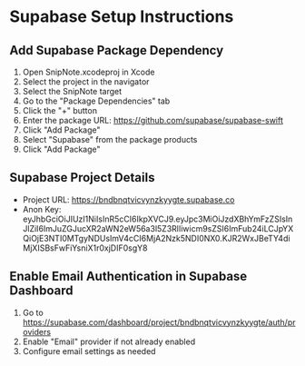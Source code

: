 # Supabase Setup Instructions

## Add Supabase Package Dependency

1. Open SnipNote.xcodeproj in Xcode
2. Select the project in the navigator
3. Select the SnipNote target
4. Go to the "Package Dependencies" tab
5. Click the "+" button
6. Enter the package URL: https://github.com/supabase/supabase-swift
7. Click "Add Package"
8. Select "Supabase" from the package products
9. Click "Add Package"

## Supabase Project Details

- Project URL: https://bndbnqtvicvynzkyygte.supabase.co
- Anon Key: eyJhbGciOiJIUzI1NiIsInR5cCI6IkpXVCJ9.eyJpc3MiOiJzdXBhYmFzZSIsInJlZiI6ImJuZGJucXR2aWN2eW56a3l5Z3RlIiwicm9sZSI6ImFub24iLCJpYXQiOjE3NTI0MTgyNDUsImV4cCI6MjA2Nzk5NDI0NX0.KJR2WxJBeTY4diMjXISBsFwFiYsniX1r0xjDIF0sgY8

## Enable Email Authentication in Supabase Dashboard

1. Go to https://supabase.com/dashboard/project/bndbnqtvicvynzkyygte/auth/providers
2. Enable "Email" provider if not already enabled
3. Configure email settings as needed